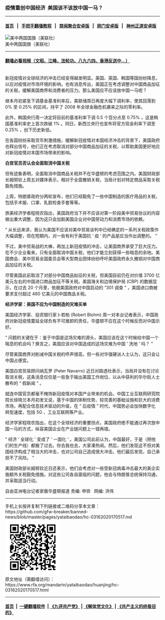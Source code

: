 ### 疫情重创中国经济  美国该不该放中国一马？
------------------------

#### [首页](https://github.com/gfw-breaker/banned-news/blob/master/README.md) &nbsp;&nbsp;|&nbsp;&nbsp; [手把手翻墙教程](https://github.com/gfw-breaker/guides/wiki) &nbsp;&nbsp;|&nbsp;&nbsp; [禁闻聚合安卓版](https://github.com/gfw-breaker/bn-android) &nbsp;&nbsp;|&nbsp;&nbsp; [网门安卓版](https://github.com/oGate2/oGate) &nbsp;&nbsp;|&nbsp;&nbsp; [神州正道安卓版](https://github.com/SzzdOgate/update) 



<div id="headerimg">
 <img alt="美中两国国旗（美联社）" src="https://www.rfa.org/mandarin/yataibaodao/jingmao/hc-09132019124550.html/nu513.jpg/image" title="美中两国国旗（美联社）"/>
 <div id="headerimgcontents">
  <div id="headerimgcaption">
   <span>
    美中两国国旗（美联社）
   </span>
   <!-- zoomattribute -->
  </div>
  <!-- headerimgcaption -->
 </div>
 <!-- headerimagecontents -->
</div>

<hr/>


#### [翻墙必看视频（文昭、江峰、法轮功、八九六四、香港反送中...）](https://github.com/gfw-breaker/banned-news/blob/master/pages/link3.md)

<div id="storytext">
 <div>
  <div class="slot_header">
  </div>
 </div>
 <p dir="ltr">
  <br/>
  <span>
   新冠疫情对全球经济的冲击已经变得越发明显。美国、英国、韩国等国纷纷降息，以应对疫情对市场环境的影响。也有消息传出，美国正在考虑调整对中国商品加征的关税，缓解美国商界和消费者的压力。那么美国应不应该放中国一马呢？
  </span>
 </p>
 <p dir="ltr">
  <span>
   继本月初紧急下调基金基准利率后，美联储周日再度大幅下调利率，使其回落到
  </span>
  <span>
   0%
  </span>
  <span>
   至
  </span>
  <span>
   0.25%
  </span>
  <span>
   的区间，持平了
  </span>
  <span>
   2008
  </span>
  <span>
   年全球金融危机袭来之际的零利率。
  </span>
 </p>
 <p dir="ltr">
  <span>
   此外，韩国央行周一决定将目前的基准利率下调
  </span>
  <span>
   0.5
  </span>
  <span>
   个百分点至
  </span>
  <span>
   0.75%
  </span>
  <span>
   ，这是韩国基准利率史上首次跌破
  </span>
  <span>
   1%
  </span>
  <span>
   。同日，新西兰央行也宣布将官方现金利率下调至
  </span>
  <span>
   0.25%
  </span>
  <span>
   ，创下历史新低。
  </span>
 </p>
 <p dir="ltr">
  <span>
   在各国纷纷采取货币刺激措施，缓解新冠疫情对本国经济冲击的背景下，美国政府也释出信号，他们正在考虑取消对部分中国商品加征的关税，以帮助美国更好地应对新冠疫情对本国市场带来的影响。
  </span>
 </p>
 <p dir="ltr">
  <span>
   <strong>
    白宫官员否认会全面取消中国关税
   </strong>
  </span>
 </p>
 <p dir="ltr">
  <span>
   但有迹象表明，全面取消中国商品关税并不在华盛顿的考虑范围之内。美国财政部长姆努钦上周五对媒体表示，相对于全盘撤销关税，当局计划对特定商品采取关税豁免措施。
  </span>
 </p>
 <p dir="ltr">
  <span>
   上周，特朗普政府分两轮宣布，他们已经豁免了一些中国制造的医疗用品的关税，包括手术服、口罩、乳胶检查手套等等。
  </span>
 </p>
 <p dir="ltr">
  <span>
   旅美经济学者程晓农指出，美国政府当下并不应该对第一阶段美中贸易协议的内容做出重大调整，因为这只会加剧美国企业对中国劳动力和消费市场的依赖。
  </span>
 </p>
 <p dir="ltr">
  <span>
   “
  </span>
  <span>
   从长远来讲，我认为美国不应该对美中贸易谈判中已经确定的一系列关税政策作大幅调整，但在短期内，对一些有利于美国抗
  </span>
  <span>
   ‘
  </span>
  <span>
   疫
  </span>
  <span>
   ’
  </span>
  <span>
   的产品是应当作出调整的。
  </span>
  <span>
   ”
  </span>
 </p>
 <p dir="ltr">
  <span>
   不过，美中贸易战的大棒，再加上新冠疫情的冲击，让美国商界承受了巨大压力。在不少企业看来，只有全面取消中国关税，他们才能立刻获得一些喘息的余地。美国商会、美中贸易全国委员会等大型商业团体纷纷呼吁美国政府永久撤销对中国商品加征的关税。
  </span>
 </p>
 <p dir="ltr">
  <span>
   尽管美国此前取消了对部分中国商品拟征的关税，但美国目前仍在对价值
  </span>
  <span>
   3700
  </span>
  <span>
   亿美元左右的中国进口商品加征不等关税。美国海关和边境保护局
  </span>
  <span>
   (CBP)
  </span>
  <span>
   的数据显示，在过去
  </span>
  <span>
   20
  </span>
  <span>
   个月里，依据美国政府对中国启动的
  </span>
  <span>
   “301
  </span>
  <span>
   调查
  </span>
  <span>
   ”
  </span>
  <span>
   ，美国进口商被要求支付超过
  </span>
  <span>
   480
  </span>
  <span>
   亿美元的中国商品关税。
  </span>
 </p>
 <p dir="ltr">
  <span>
   <strong>
    经济学家：美国不应为中国制造的灾难买单
   </strong>
  </span>
 </p>
 <p dir="ltr">
  <span>
   美国经济学家、投资银行家卜若柏
  </span>
  <span>
   (Robert Blohm)
  </span>
  <span>
   周一对本台记者表示，中国政府对新冠疫情蔓延全球负有不可推卸的责任，华盛顿不应在这个时候反而对中国示好。
  </span>
 </p>
 <p dir="ltr">
  <span>
   “
  </span>
  <span>
   问题的关键在于：鉴于中国是这场灾难的源头，美国应该在这个时候给中国一个喘息的机会吗？换言之，美国应该对中国造成的这场灾难为中国
  </span>
  <span>
   ‘
  </span>
  <span>
   洗地
  </span>
  <span>
   ’
  </span>
  <span>
   吗？
  </span>
  <span>
   ”
  </span>
 </p>
 <p dir="ltr">
  <span>
   尽管美国商界对削减中国关税的呼声很高，但一些对华强硬派人士认为，这只会让中国占便宜。
  </span>
 </p>
 <p dir="ltr">
  <span>
   美国白宫贸易顾问纳瓦罗
  </span>
  <span>
   (Peter Navarro)
  </span>
  <span>
   近日对路透社表示，当局并没有在讨论取消关税，这条消息仅仅是一些急于输出美国工作岗位、以从中获利的华尔街人士散布的
  </span>
  <span>
   “
  </span>
  <span>
   假新闻
  </span>
  <span>
   ”
  </span>
  <span>
   。
  </span>
 </p>
 <p dir="ltr">
  <span>
   就连中国官员都毫不掩饰新冠疫情对本国产业带来的机会。中国工业互联网研究院院长徐晓兰本月初发文说，基于中国的体制优势、较完善的基础设施和巨大的消费市场，再配合信息技术驱动的升级，在
  </span>
  <span>
   “
  </span>
  <span>
   后疫情
  </span>
  <span>
   ”
  </span>
  <span>
   时代，中国势必会加快数字化转型速度，包括
  </span>
  <span>
   5G
  </span>
  <span>
   、工业互联网等产业。
  </span>
 </p>
 <p dir="ltr">
  <span>
   经济学家程晓农指出，在这个全球经济的重要拐点，美国政府绝不能通过再次放中国一马的方式，纵容美国企业在产业链问题上一错再错。
  </span>
 </p>
 <p dir="ltr">
  <span>
   “
  </span>
  <span>
   经济
  </span>
  <span>
   ‘
  </span>
  <span>
   全球化
  </span>
  <span>
   ’
  </span>
  <span>
   变成了
  </span>
  <span>
   ‘
  </span>
  <span>
   一国化
  </span>
  <span>
   ’
  </span>
  <span>
   。美国公司此前认为，中国最好，于是（把他们的生产线）都搬了过去。你去我也去，大家凑热闹。然后，他们发现这不但对美国经济构成了相当大的冲击，也对公司自己造成很大冲击。他们最后发现，自己承担不了风险。
  </span>
  <span>
   ”
  </span>
 </p>
 <p dir="ltr">
  <span>
   美国财政部长姆努钦近日还表示，他们会考虑对一些受新冠病毒冲击最大的美企实施额外关税豁免措施。对这些公司各自面临的问题，他会与特朗普总统保持沟通，并采取适当行动。
  </span>
 </p>
 <p dir="ltr">
  <span>
   自由亚洲电台记者家傲华盛顿报道
  </span>
  责编: 申铧   网编: 洪伟
 </p>
</div>

<hr/>
手机上长按并复制下列链接或二维码分享本文章：<br/>
https://github.com/gfw-breaker/banned-news/blob/master/pages/yataibaodao/hc-03162020170517.md <br/>
<a href='https://github.com/gfw-breaker/banned-news/blob/master/pages/yataibaodao/hc-03162020170517.md'><img src='https://github.com/gfw-breaker/banned-news/blob/master/pages/yataibaodao/hc-03162020170517.md.png'/></a> <br/>
原文地址（需翻墙访问）：https://www.rfa.org/mandarin/yataibaodao/huanjing/hc-03162020170517.html


------------------------
#### [首页](https://github.com/gfw-breaker/banned-news/blob/master/README.md) &nbsp;|&nbsp; [一键翻墙软件](https://github.com/gfw-breaker/nogfw/blob/master/README.md) &nbsp;| [《九评共产党》](https://github.com/gfw-breaker/9ping.md/blob/master/README.md#九评之一评共产党是什么) | [《解体党文化》](https://github.com/gfw-breaker/jtdwh.md/blob/master/README.md) | [《共产主义的终极目的》](https://github.com/gfw-breaker/gczydzjmd.md/blob/master/README.md)


<img src='http://gfw-breaker.win/banned-news/pages/yataibaodao/hc-03162020170517.md' width='0px' height='0px'/>